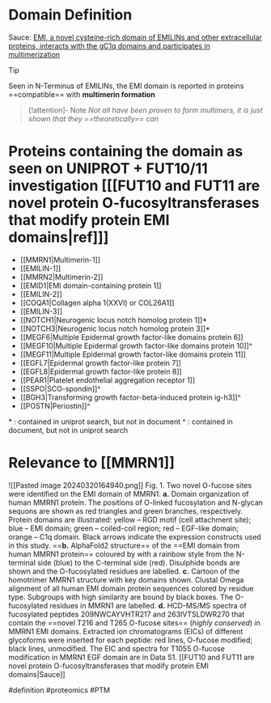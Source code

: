 # Domain Definition

Sauce: [EMI, a novel cysteine-rich domain of EMILINs and other extracellular proteins, interacts with the gC1q domains and participates in multimerization](https://pubmed.ncbi.nlm.nih.gov/11068053/)
> [!tip] 
> Seen in N-Terminus of EMILINs, the EMI domain is reported in proteins ==compatible== with **multimerin formation** 
> > [!attention]- Note
> > *Not all have been proven to form multimers, it is just shown that they ==theoretically== can*


# Proteins containing the domain as seen on UNIPROT + FUT10/11 investigation \[[[FUT10 and FUT11 are novel protein O-fucosyltransferases that modify protein EMI domains|ref]]\]
- [[MMRN1|Multimerin-1]]
- [[EMILIN-1]]
- [[MMRN2|Multimerin-2]]
- [[EMID1|EMI domain-containing protein 1]]
- [[EMILIN-2]]
- [[COQA1|Collagen alpha 1(XXVI) or COL26A1]]
- [[EMILIN-3]]
- [[NOTCH1|Neurogenic locus notch homolog protein 1]]*
- [[NOTCH3|Neurogenic locus notch homolog protein 3]]*
- [[MEGF6|Multiple Epidermal growth factor-like domains protein 6]]
- [[MEGF10|Multiple Epidermal growth factor-like domains protein 10]]^
- [[MEGF11|Multiple Epidermal growth factor-like domains protein 11]]
- [[EGFL7|Epidermal growth factor-like protein 7]]
- [[EGFL8|Epidermal growth factor-like protein 8]]
- [[PEAR1|Platelet endothelial aggregation receptor 1]]
- [[SSPO|SCO-spondin]]^
- [[BGH3|Transforming growth factor-beta-induced protein ig-h3]]^
- [[POSTN|Periostin]]^


\* : contained in uniprot search, but not in document
^ : contained in document, but not in uniprot search
# Relevance to [[MMRN1]]

![[Pasted image 20240320164940.png]]
Fig. 1. Two novel O-fucose sites were identified on the EMI domain of MMRN1. 
**a.** Domain organization of human MMRN1 protein. The positions of O-linked fucosylation and N-glycan sequons are shown as red triangles and green branches, respectively. Protein domains are illustrated: yellow – RGD motif (cell attachment site); blue – EMI domain; green – coiled-coil region; red – EGF-like domain; orange – C1q domain. Black arrows indicate the expression constructs used in this study. 
==**b.** AlphaFold2 structure== of the ==EMI domain from human MMRN1 protein== coloured by with a rainbow style from the N-terminal side (blue) to the C-terminal side (red). Disulphide bonds are shown and the O-fucosylated residues are labelled. 
**c.** Cartoon of the homotrimer MMRN1 structure with key domains shown. Clustal Omega alignment of all human EMI domain protein sequences colored by residue type. Subgroups with high similarity are bound by black boxes. The O-fucosylated residues in MMRN1 are labelled. 
**d.** HCD-MS/MS spectra of fucosylated peptides 209NWCAYVHTR217 and 263IVTSLDWR270 that contain the ==novel T216 and T265 O-fucose sites== (*highly conserved*) in MMRN1 EMI domains. Extracted ion chromatograms (EICs) of different glycoforms were inserted for each peptide: red lines, O-fucose modified; black lines, unmodified. The EIC and spectra for T1055 O-fucose modification in MMRN1 EGF domain are in Data S1. [[FUT10 and FUT11 are novel protein O-fucosyltransferases that modify protein EMI domains|Sauce]]



#definition #proteomics #PTM 